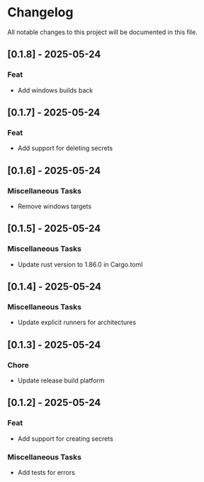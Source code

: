 # Changelog

All notable changes to this project will be documented in this file.

## [0.1.8] - 2025-05-24

### Feat

- Add windows builds back

<!-- generated by git-cliff -->
## [0.1.7] - 2025-05-24

### Feat

- Add support for deleting secrets

<!-- generated by git-cliff -->
## [0.1.6] - 2025-05-24

### Miscellaneous Tasks

- Remove windows targets

<!-- generated by git-cliff -->
## [0.1.5] - 2025-05-24

### Miscellaneous Tasks

- Update rust version to 1.86.0 in Cargo.toml

<!-- generated by git-cliff -->
## [0.1.4] - 2025-05-24

### Miscellaneous Tasks

- Update explicit runners for architectures

<!-- generated by git-cliff -->
## [0.1.3] - 2025-05-24

### Chore

- Update release build platform

<!-- generated by git-cliff -->
## [0.1.2] - 2025-05-24

### Feat

- Add support for creating secrets

### Miscellaneous Tasks

- Add tests for errors

<!-- generated by git-cliff -->
